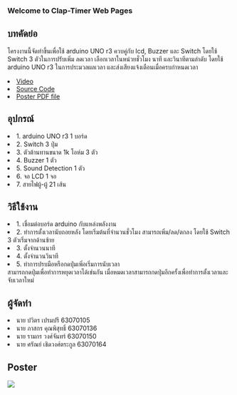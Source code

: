 ### Welcome to Clap-Timer Web Pages

## บทคัดย่อ
  โครงงานนี้จัดทำขึ้นเพื่อใช้ arduino UNO r3 ควบคู่กับ lcd, Buzzer และ Switch โดยใช้ Switch 3 ตัวในการปรับเพิ่ม ลดเวลา เลือกเวลาในหน่วยชั่วโมง นาที และวินาทีตามลำดับ โดยใช้ arduino UNO r3 ในการประมวลผลเวลา และส่งเสียงแจ้งเตือนเมื่อครบกำหนดเวลา
<li><a href="https://youtu.be/Nf3xfWKadu4">Video</a></li>
<li><a href="https://github.com/SarunC/Clap-Timer/blob/main/CountDownV.2">Source Code</a></li>
<li><a href="https://drive.google.com/file/d/1Cg2BHcIfMqfMflw1gNuTcEL44DJkUHhX/view?fbclid=IwAR2VWaCDzTF6bJjaslAyK1OZUScplfYAfeZsnGJadVz7KcGbred3jZPXrNI">Poster PDF file</a></li>

## อุปกรณ์
<li>1. arduino UNO r3            1 บอร์ด</li>
<li>2. Switch                    3 ปุ่ม</li>
<li>3. ตัวต้านทานขนาด 1k โอห์ม     3 ตัว</li>
<li>4. Buzzer                    1 ตัว</li>
<li>5. Sound Detection           1 ตัว</li>
<li>6. จอ LCD                    1 จอ</li>
<li>7. สายไฟผู้-ผู้                 21 เส้น</li>

## วิธีใช้งาน
<li>1. เชื่อมต่อบอร์ด arduino กับแหล่งพลังงาน</li>
<li>2. ทำการตั้งเวลานับถอยหลัง โดยเริ่มต้นที่จำนวนชั่วโมง สามารถเพิ่ม/ลด/ตกลง โดยใช้ Switch 3 ตัวเริ่มจากด้านซ้าย</li>
<li>3. ตั้งจำนวนนาที</li>
<li>4. ตั้งจำนวนวินาที</li>
<li>5. ทำการปรบมือหรือกดปุ่มเพิ่อเริ่มการนับเวลา</li>
สามารถกดปุ่มเพื่อทำการหยุดเวลาได้เช่นกัน เมื่อหมดเวลาสามารถกดปุ่มอีกครั้งเพื่อทำการตั้งเวลาและจับเวลาใหม่

## ผู้จัดทำ
<li>นาย ปวิตร เปรมปรี 63070105</li>
<li>นาย ภาสกร คุณพิสุทธิ์ 63070136</li>
<li>นาย รามกร วงศ์จันทร์ 63070150</li>
<li>นาย ศรัณย์ เชิดวงศ์ตระกูล 63070164</li>

## Poster
<img src="https://i.imgur.com/g1zd8XK.jpeg">
